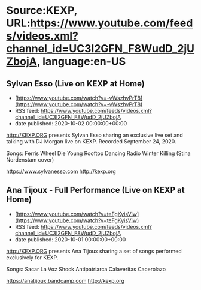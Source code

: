 # Source:KEXP, URL:https://www.youtube.com/feeds/videos.xml?channel_id=UC3I2GFN_F8WudD_2jUZbojA, language:en-US

## Sylvan Esso (Live on KEXP at Home)
 - [https://www.youtube.com/watch?v=-vWszhvPrT8](https://www.youtube.com/watch?v=-vWszhvPrT8)
 - RSS feed: https://www.youtube.com/feeds/videos.xml?channel_id=UC3I2GFN_F8WudD_2jUZbojA
 - date published: 2020-10-02 00:00:00+00:00

http://KEXP.ORG presents Sylvan Esso sharing an exclusive live set and talking with DJ Morgan live on KEXP. Recorded September 24, 2020.

Songs:
Ferris Wheel
Die Young
Rooftop Dancing
Radio
Winter Killing (Stina Nordenstam cover)

https://www.sylvanesso.com
http://kexp.org

## Ana Tijoux - Full Performance (Live on KEXP at Home)
 - [https://www.youtube.com/watch?v=teFgKyisViw](https://www.youtube.com/watch?v=teFgKyisViw)
 - RSS feed: https://www.youtube.com/feeds/videos.xml?channel_id=UC3I2GFN_F8WudD_2jUZbojA
 - date published: 2020-10-01 00:00:00+00:00

http://KEXP.ORG presents Ana Tijoux sharing a set of songs performed exclusively for KEXP.

Songs:
Sacar La Voz
Shock
Antipatriarca
Calaveritas
Cacerolazo

https://anatijoux.bandcamp.com
http://kexp.org

